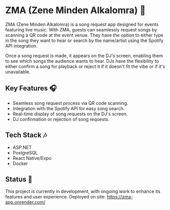 # ZMA (Zene Minden Alkalomra) :musical_note:

ZMA (Zene Minden Alkalomra) is a song request app designed for events featuring live music. With ZMA, guests can seamlessly request songs by scanning a QR code at the event venue. They have the option to either type in the song they want to hear or search by the name/artist using the Spotify API integration.

Once a song request is made, it appears on the DJ's screen, enabling them to see which songs the audience wants to hear. DJs have the flexibility to either confirm a song for playback or reject it if it doesn't fit the vibe or if it's unavailable.

## Key Features :headphones:
- Seamless song request process via QR code scanning.
- Integration with the Spotify API for easy song search.
- Real-time display of song requests on the DJ's screen.
- DJ confirmation or rejection of song requests.

## Tech Stack :notes:
- ASP.NET
- PostgreSQL
- React Native/Expo
- Docker

## Status :musical_score:
This project is currently in development, with ongoing work to enhance its features and user experience. Deployed on site: https://zma-app.onrender.com/
